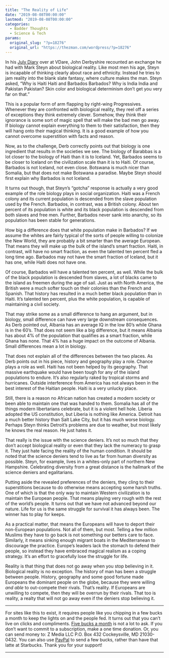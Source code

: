 ```yaml
---
title: "The Reality of Life"
date: "2019-08-08T00:00:00"
lastmod: "2019-08-08T00:00:00"
categories:
  - Badder Thoughts
  - Science & Tech
params:
  original_slug: "?p=18276"
  original_url: "https://thezman.com/wordpress/?p=18276"
---
```


In his <a
href="https://vdare.com/articles/derb-s-july-diary-iq-and-immigration-strip-mining-the-smart-fraction-numbers-and-visit-to-china-etc"
rel="noopener noreferrer" target="_blank">July Diary</a> over at VDare,
John Derbyshire recounted an exchange he had with Mark Steyn about
biological reality. Like most men his age, Steyn is incapable of
thinking clearly about race and ethnicity. Instead he tries to jam
reality into the blank slate fantasy, where culture makes the man. Steyn
asked, “Why is Haiti Haiti and Barbados Barbados? Why is India India and
Pakistan Pakistan? Skin color and biological determinism don’t get you
very far on that.”

This is a popular form of arm flapping by right-wing Progressives.
Whenever they are confronted with biological reality, they reel off a
series of exceptions they think extremely clever. Somehow, they think
their ignorance is some sort of magic spell that will make the bad men
go away. If biology cannot explain everything to them to their
satisfaction, then they will hang onto their magical thinking. It is a
good example of how you cannot overcome superstition with facts and
reason.

Now, as to the challenge, Derb correctly points out that biology is one
ingredient that results in the societies we see. The biology of Barabbas
is a lot closer to the biology of Haiti than it is to Iceland. Yet,
Barbados seems to be closer to Iceland on the civilization scale than it
is to Haiti. Of course, Barbados is not Iceland, not even close.
Botswana is much nicer than Somalia, but that does not make Botswana a
paradise. Maybe Steyn should first explain why Barbados is not Iceland.

It turns out though, that Steyn’s “gotcha” response is actually a very
good example of the role biology plays in social organization. Haiti was
a French colony and its current population is descended from the slave
population used by the French. Barbados, in contrast, was a British
colony. About ten percent of its population is white and its black
population is descended from both slaves and free men. Further, Barbados
never sank into anarchy, so its population has been stable for
generations.

How big a difference does that white population make in Barbados? If we
assume the whites are fairly typical of the sorts of people willing to
colonize the New World, they are probably a bit smarter than the average
European. That means they will make up the bulk of the island’s smart
fraction. Haiti, in contrast, will have no smart fraction, as even the
talented ten percent fled a long time ago. Barbados may not have the
smart fraction of Iceland, but it has one, while Haiti does not have
one.

Of course, Barbados will have a talented ten percent, as well. While the
bulk of the black population is descended from slaves, a lot of blacks
came to the island as freemen during the age of sail. Just as with North
America, the British were a much softer touch on their colonies than the
French and Spanish. That history has resulted in a much better black
population than in Haiti. It’s talented ten percent, plus the white
population, is capable of maintaining a civil society.

That may strike some as a small difference to hang an argument, but in
biology, small difference can have very large downstream consequences.
As Derb pointed out, Albania has an average IQ in the low 80’s while
Ghana is in the 60’s. That does not seem like a big difference, but it
means Albania has about 4% of the population that qualifies as a smart
fraction, while Ghana has none. That 4% has a huge impact on the outcome
of Albania. Small differences mean a lot in biology.

That does not explain all of the differences between the two places. As
Derb points out in his piece, history and geography play a role. Chance
plays a role as well. Haiti has not been helped by its geography. That
massive earthquake would have been tough for any of the island
populations to endure. It’s also regularly raked by tropical storms and
hurricanes. Outside interference from America has not always been in the
best interest of the Haitian people. Haiti is a very unlucky place.

Still, there is a reason no African nation has created a modern society
or been able to maintain one that was handed to them. Somalia has all of
the things modern libertarians celebrate, but it is a violent hell hole.
Liberia adopted the US constitution, but Liberia is nothing like
America. Detroit has a much better history than Salt Lake City, but it
has much worse biology. Perhaps Steyn thinks Detroit’s problems are due
to weather, but most likely he knows the real reason. He just hates it.

That really is the issue with the science deniers. It’s not so much that
they don’t accept biological reality or even that they lack the numeracy
to grasp it. They just hate facing the reality of the human condition.
It should be noted that the science deniers tend to live as far from
human diversity as possible. Steyn, for example, lives in a whites-only
part of northern New Hampshire. Celebrating diversity from a great
distance is the hallmark of the science deniers and egalitarians.

Putting aside the revealed preferences of the deniers, they cling to
their superstitions because to do otherwise means accepting some harsh
truths. One of which is that the only way to maintain Western
civilization is to maintain the European people. That means playing very
rough with the rest of the world’s people. It turns out that we have not
advanced beyond our nature. Life for us is the same struggle for
survival it has always been. The winner has to play for keeps.

As a practical matter, that means the Europeans will have to deport
their non-European populations. Not all of them, but most. Telling a few
million Muslims they have to go back is not something our betters care
to face. Similarly, it means sinking enough migrant boats in the
Mediterranean to discourage the practice. Europe’s leaders lack the
stomach to defend their people, so instead they have embraced magical
realism as a coping strategy. It’s an effort to gracefully lose the
struggle for life.

Reality is that thing that does not go away when you stop believing in
it. Biological reality is no exception. The history of man has been a
struggle between people. History, geography and some good fortune made
Europeans the dominant people on the globe, because they were willing
*and able* to out-compete their rivals. That’s reality. If Europeans are
unwilling to compete, then they will be overrun by their rivals. That
too is reality, a realty that will not go away even if the deniers stop
believing it.

------------------------------------------------------------------------

For sites like this to exist, it requires people like you chipping in a
few bucks a month to keep the lights on and the people fed. It turns out
that you can’t live on clicks and compliments.
<a href="https://www.subscribestar.com/the-z-blog"
rel="noopener noreferrer" target="_blank">Five bucks a month</a> is not
a lot to ask. If you don’t want to commit to a subscription, make a one
time donation. Or, you can send money to: Z Media LLC P.O. Box 432
Cockeysville, MD 21030-0432. You can also use <a
href="https://www.paypal.com/cgi-bin/webscr?cmd=_s-xclick&amp;hosted_button_id=UDAS2Q8JYA6CN&amp;source=url"
rel="noopener noreferrer" target="_blank">PayPal</a> to send a few
bucks, rather than have that latte at Starbucks. Thank you for your
support!

------------------------------------------------------------------------

